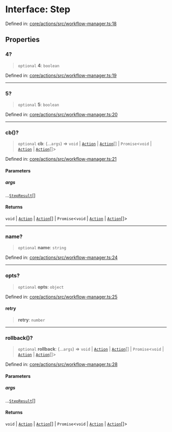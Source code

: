 # Interface: Step

Defined in: [core/actions/src/workflow-manager.ts:18](https://github.com/LaWebcapsule/orbits/blob/91e23ed9e774f700a33dffa669d7826eb3819015/core/actions/src/workflow-manager.ts#L18)

## Properties

### 4?

> `optional` **4**: `boolean`

Defined in: [core/actions/src/workflow-manager.ts:19](https://github.com/LaWebcapsule/orbits/blob/91e23ed9e774f700a33dffa669d7826eb3819015/core/actions/src/workflow-manager.ts#L19)

***

### 5?

> `optional` **5**: `boolean`

Defined in: [core/actions/src/workflow-manager.ts:20](https://github.com/LaWebcapsule/orbits/blob/91e23ed9e774f700a33dffa669d7826eb3819015/core/actions/src/workflow-manager.ts#L20)

***

### cb()?

> `optional` **cb**: (...`args`) => `void` \| [`Action`](../classes/Action.md) \| [`Action`](../classes/Action.md)[] \| `Promise`\<`void` \| [`Action`](../classes/Action.md) \| [`Action`](../classes/Action.md)[]\>

Defined in: [core/actions/src/workflow-manager.ts:21](https://github.com/LaWebcapsule/orbits/blob/91e23ed9e774f700a33dffa669d7826eb3819015/core/actions/src/workflow-manager.ts#L21)

#### Parameters

##### args

...[`StepResult`](../type-aliases/StepResult.md)[]

#### Returns

`void` \| [`Action`](../classes/Action.md) \| [`Action`](../classes/Action.md)[] \| `Promise`\<`void` \| [`Action`](../classes/Action.md) \| [`Action`](../classes/Action.md)[]\>

***

### name?

> `optional` **name**: `string`

Defined in: [core/actions/src/workflow-manager.ts:24](https://github.com/LaWebcapsule/orbits/blob/91e23ed9e774f700a33dffa669d7826eb3819015/core/actions/src/workflow-manager.ts#L24)

***

### opts?

> `optional` **opts**: `object`

Defined in: [core/actions/src/workflow-manager.ts:25](https://github.com/LaWebcapsule/orbits/blob/91e23ed9e774f700a33dffa669d7826eb3819015/core/actions/src/workflow-manager.ts#L25)

#### retry

> **retry**: `number`

***

### rollback()?

> `optional` **rollback**: (...`args`) => `void` \| [`Action`](../classes/Action.md) \| [`Action`](../classes/Action.md)[] \| `Promise`\<`void` \| [`Action`](../classes/Action.md) \| [`Action`](../classes/Action.md)[]\>

Defined in: [core/actions/src/workflow-manager.ts:28](https://github.com/LaWebcapsule/orbits/blob/91e23ed9e774f700a33dffa669d7826eb3819015/core/actions/src/workflow-manager.ts#L28)

#### Parameters

##### args

...[`StepResult`](../type-aliases/StepResult.md)[]

#### Returns

`void` \| [`Action`](../classes/Action.md) \| [`Action`](../classes/Action.md)[] \| `Promise`\<`void` \| [`Action`](../classes/Action.md) \| [`Action`](../classes/Action.md)[]\>
